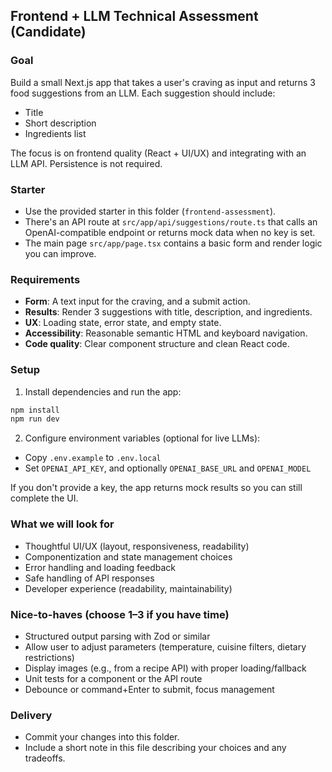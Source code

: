 ## Frontend + LLM Technical Assessment (Candidate)

### Goal
Build a small Next.js app that takes a user's craving as input and returns 3 food suggestions from an LLM. Each suggestion should include:
- Title
- Short description
- Ingredients list

The focus is on frontend quality (React + UI/UX) and integrating with an LLM API. Persistence is not required.

### Starter
- Use the provided starter in this folder (`frontend-assessment`).
- There's an API route at `src/app/api/suggestions/route.ts` that calls an OpenAI-compatible endpoint or returns mock data when no key is set.
- The main page `src/app/page.tsx` contains a basic form and render logic you can improve.

### Requirements
- **Form**: A text input for the craving, and a submit action.
- **Results**: Render 3 suggestions with title, description, and ingredients.
- **UX**: Loading state, error state, and empty state.
- **Accessibility**: Reasonable semantic HTML and keyboard navigation.
- **Code quality**: Clear component structure and clean React code.

### Setup
1) Install dependencies and run the app:

```bash
npm install
npm run dev
```

2) Configure environment variables (optional for live LLMs):
- Copy `.env.example` to `.env.local`
- Set `OPENAI_API_KEY`, and optionally `OPENAI_BASE_URL` and `OPENAI_MODEL`

If you don't provide a key, the app returns mock results so you can still complete the UI.

### What we will look for
- Thoughtful UI/UX (layout, responsiveness, readability)
- Componentization and state management choices
- Error handling and loading feedback
- Safe handling of API responses
- Developer experience (readability, maintainability)

### Nice-to-haves (choose 1–3 if you have time)
- Structured output parsing with Zod or similar
- Allow user to adjust parameters (temperature, cuisine filters, dietary restrictions)
- Display images (e.g., from a recipe API) with proper loading/fallback
- Unit tests for a component or the API route
- Debounce or command+Enter to submit, focus management

### Delivery
- Commit your changes into this folder.
- Include a short note in this file describing your choices and any tradeoffs.

